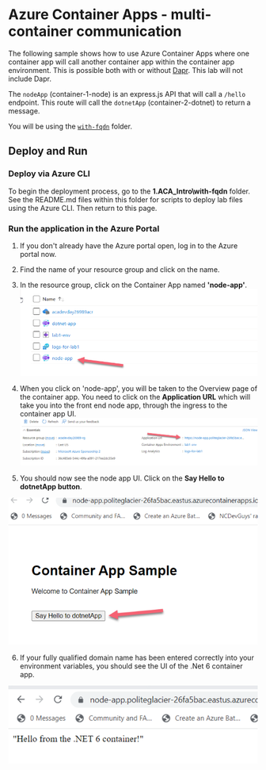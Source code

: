# Azure Container Apps - multi-container communication

The following sample shows how to use Azure Container Apps where one container app will call another container app within the container app environment.  This is possible both with or without [Dapr](https://dapr.io).  This lab will not include Dapr.  

The `nodeApp` (container-1-node) is an express.js API that will call a `/hello` endpoint.  This route will call the `dotnetApp` (container-2-dotnet) to return a message.  
  
You will be using the [`with-fqdn`](./with-fqdn) folder. 
## Deploy and Run

### Deploy via Azure CLI
To begin the deployment process, go to the **1.ACA_Intro\with-fqdn** folder. See the README.md files within this folder for scripts to deploy lab files using the Azure CLI. Then return to this page.

### Run the application in the Azure Portal
1. If you don't already have the Azure portal open, log in to the Azure portal now.
2. Find the name of your resource group and click on the name.
3. In the resource group, click on the Container App named **'node-app'**.
 ![Alt text](./content/node-app.png) 

 4. When you click on 'node-app', you will be taken to the Overview page of the container app. You need to click on the **Application URL** which will take you into the front end node app, through the ingress to the container app UI.
 ![Alt text](./content/app-url.png)

5. You should now see the node app UI. Click on the **Say Hello to dotnetApp button**.

 ![Alt text](./content/node-app-ui.png)

 6. If your fully qualified domain name has been entered correctly into your environment variables, you should see the UI of the .Net 6 container app.

 ![Alt text](./content/dot-net-app-ui.png)